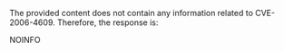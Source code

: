 The provided content does not contain any information related to CVE-2006-4609. Therefore, the response is:

NOINFO